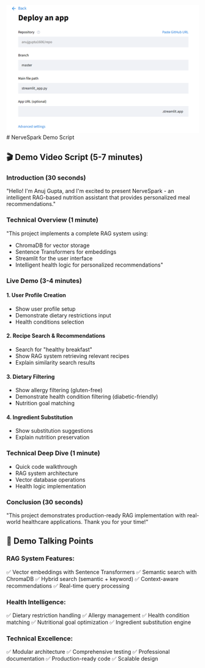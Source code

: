 ![isme](image.png)# NerveSpark Demo Script

## 🎬 Demo Video Script (5-7 minutes)

### Introduction (30 seconds)
"Hello! I'm Anuj Gupta, and I'm excited to present NerveSpark - an intelligent RAG-based nutrition assistant that provides personalized meal recommendations."

### Technical Overview (1 minute)
"This project implements a complete RAG system using:
- ChromaDB for vector storage
- Sentence Transformers for embeddings
- Streamlit for the user interface
- Intelligent health logic for personalized recommendations"

### Live Demo (3-4 minutes)

#### 1. User Profile Creation
- Show user profile setup
- Demonstrate dietary restrictions input
- Health conditions selection

#### 2. Recipe Search & Recommendations
- Search for "healthy breakfast"
- Show RAG system retrieving relevant recipes
- Explain similarity search results

#### 3. Dietary Filtering
- Show allergy filtering (gluten-free)
- Demonstrate health condition filtering (diabetic-friendly)
- Nutrition goal matching

#### 4. Ingredient Substitution
- Show substitution suggestions
- Explain nutrition preservation

### Technical Deep Dive (1 minute)
- Quick code walkthrough
- RAG system architecture
- Vector database operations
- Health logic implementation

### Conclusion (30 seconds)
"This project demonstrates production-ready RAG implementation with real-world healthcare applications. Thank you for your time!"

## 📝 Demo Talking Points

### RAG System Features:
✅ Vector embeddings with Sentence Transformers
✅ Semantic search with ChromaDB
✅ Hybrid search (semantic + keyword)
✅ Context-aware recommendations
✅ Real-time query processing

### Health Intelligence:
✅ Dietary restriction handling
✅ Allergy management
✅ Health condition matching
✅ Nutritional goal optimization
✅ Ingredient substitution engine

### Technical Excellence:
✅ Modular architecture
✅ Comprehensive testing
✅ Professional documentation
✅ Production-ready code
✅ Scalable design
